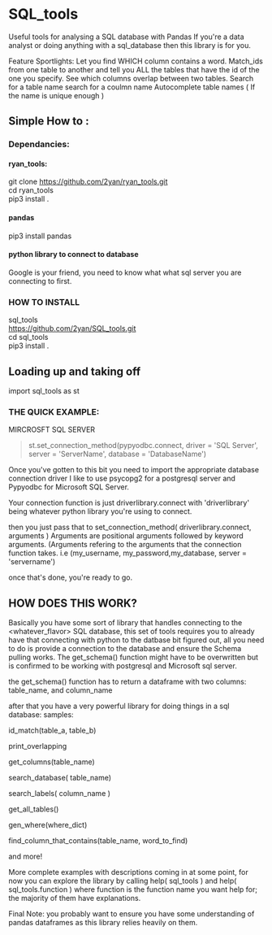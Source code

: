 # SQL_tools



Useful tools for analysing a SQL database with Pandas
If you're a data analyst or doing anything with a sql_database then this library is for you. 

Feature Sportlights:
Let you find WHICH column contains a word.
Match_ids from one table to another and tell you ALL the tables that have the id of the one you specify. 
See which columns overlap between two tables. 
Search for a table name
search for a coulmn name
Autocomplete table names ( If the name is unique enough )





## Simple How to :
### Dependancies:

#### ryan_tools:

git clone https://github.com/2yan/ryan_tools.git  
cd ryan_tools  
pip3 install .  


#### pandas  
pip3 install pandas

#### python library to connect to database  
Google is your friend, you need to know what what sql server you are connecting to first. 

### HOW TO INSTALL  
sql_tools  
https://github.com/2yan/SQL_tools.git  
cd sql_tools  
pip3 install .  


## Loading up and taking off 
import sql_tools as st

### THE QUICK EXAMPLE: 
MIRCROSFT SQL SERVER

>st.set_connection_method(pypyodbc.connect, driver = 'SQL Server', server = 'ServerName', database = 'DatabaseName')




Once you've gotten to this bit you need to import the appropriate database connection driver
I like to use psycopg2 for a postgresql server 
and Pypyodbc for Microsoft SQL Server.

Your connection function is just driverlibrary.connect
with 'driverlibrary' being whatever python library you're using to connect. 

then you just pass that to set_connection_method( driverlibrary.connect, arguments )
Arguments are positional arguments followed by keyword arguments. 
(Arguments refering to the arguments that the connection function takes. i.e (my_username, my_password,my_database, server = 'servername') 


once that's done, you're ready to go. 



## HOW DOES THIS WORK?

Basically you have some sort of library that handles connecting to the <whatever_flavor> SQL database, this set of tools requires you to already have that connecting with python to the datbase bit figured out, all you need to do is provide a connection to the database and ensure the Schema pulling works. The get_schema() function might have to be overwritten but is confirmed to be working with
postgresql and Microsoft sql server.


the get_schema() function has to return a dataframe with two columns: table_name, and column_name



after that you have a very powerful library for doing things in a sql database:
samples: 

id_match(table_a, table_b)

print_overlapping

get_columns(table_name)

search_database( table_name)

search_labels( column_name )

get_all_tables()

gen_where(where_dict)

find_column_that_contains(table_name, word_to_find)

and more!

More complete examples with descriptions coming in at some point, for now you can explore the library by calling help( sql_tools )
and help( sql_tools.function ) where function is the function name you want help for; the majority of them have explanations. 

Final Note:
you probably want to ensure you have some understanding of pandas dataframes as this library relies heavily on them. 








